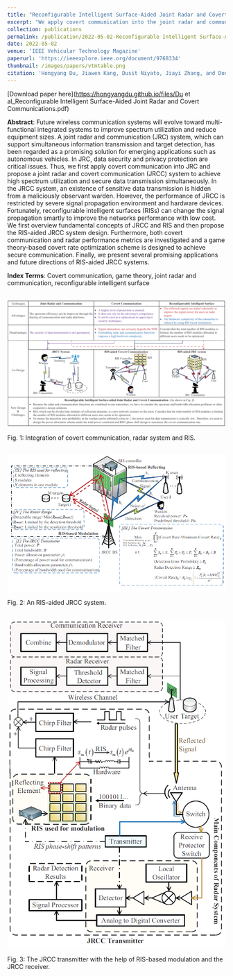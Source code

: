 ```yaml
---
title: "Reconfigurable Intelligent Surface-Aided Joint Radar and Covert Communications: Fundamentals, Optimization, and Challenges"
excerpt: "We apply covert communication into the joint radar and communication system and propose a joint radar and covert communication (JRCC) system to achieve high spectrum utilization and secure data transmission simultaneously. However, the performance of JRCC is restricted by severe signal propagation environment and hardware devices. Fortunately, reconfigurable intelligent surfaces (RISs) can change the signal propagation smartly to improve the networks performance with low cost. We first overview fundamental concepts of JRCC and RIS and then propose the RIS-aided JRCC system design."
collection: publications
permalink: /publication/2022-05-02-Reconfigurable Intelligent Surface-Aided Joint Radar and Covert Communications Fundamentals, Optimization, and Challenges
date: 2022-05-02
venue: 'IEEE Vehicular Technology Magazine'
paperurl: 'https://ieeexplore.ieee.org/document/9768334'
thumbnail: /images/papers/vtmtable.png
citation: 'Hongyang Du, Jiawen Kang, Dusit Niyato, Jiayi Zhang, and Dong In Kim. "Reconfigurable Intelligent Surface-Aided Joint Radar and Covert Communications: Fundamentals, Optimization, and Challenges." <i>IEEE Vehicular Technology Magazine</i>, vol. 17, pp. 54-64, Mar., 2022'
---
```


[Download paper here](https://hongyangdu.github.io/files/Du et al_Reconfigurable Intelligent Surface-Aided Joint Radar and Covert Communications.pdf)


**Abstract**: Future wireless communication systems will evolve toward multi-functional integrated systems to improve spectrum utilization and reduce equipment sizes. A joint radar and communication (JRC) system, which can support simultaneous information transmission and target detection, has been regarded as a promising solution for emerging applications such as autonomous vehicles. In JRC, data security and privacy protection are critical issues. Thus, we first apply covert communication into JRC and propose a joint radar and covert communication (JRCC) system to achieve high spectrum utilization and secure data transmission simultaneously. In the JRCC system, an existence of sensitive data transmission is hidden from a maliciously observant warden. However, the performance of JRCC is restricted by severe signal propagation environment and hardware devices. Fortunately, reconfigurable intelligent surfaces (RISs) can change the signal propagation smartly to improve the networks performance with low cost. We first overview fundamental concepts of JRCC and RIS and then propose the RIS-aided JRCC system design. Furthermore, both covert communication and radar performance metrics are investigated and a game theory-based covert rate optimization scheme is designed to achieve secure communication. Finally, we present several promising applications and future directions of RIS-aided JRCC systems.

**Index Terms**: Covert communication, game theory, joint radar and communication, reconfigurable intelligent surface

<br/><img src='/images/papers/vtmtable.png' width = "700">

Fig. 1: Integration of covert communication, radar system and RIS.

<br/><img src='/images/papers/risjrc.png' width = "700">

Fig. 2: An RIS-aided JRCC system.

<br/><img src='/images/papers/jrc.png' width = "700">

Fig. 3: The JRCC transmitter with the help of RIS-based modulation and the JRCC receiver.